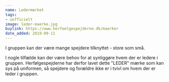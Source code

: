 ```yaml
---
name: Ledermærket
tags:
- uofficielt
image: leder-maerke.jpg
buylink: https://www.herfoelgespejderne.dk/maerker
date_added: 2019-09-11
---
```

I gruppen kan der være mange spejdere tilknyttet - store som små.

I nogle tilfælde kan der være behov for at synliggøre hvem der er ledere i gruppen.
Herfølgespejderne har derfor lavet dette "LEDER" mærke som kan sys på uniformen,
så spejdere og forældre ikke er i tvivl om hvem der er leder i gruppen.